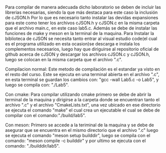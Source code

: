 Para compilar de manera adecuada dicho laboratorio se deben de incluir las librerias necesarias, siendo la que más destaca para este caso la inclusión de cJSON.h
Por lo que es necesario tanto instalar las devidas expansiones para este como tener los archivos cJSON.h y cJSON.c en la misma carpeta que el archivo main.c,
en este caso lab5.c. Además se debe de instalar las funciones de make y meson en la terminal de la maquina. Para Instalar la biblioteca de cJSON se necesita tanto entrar al visual estudio code(el cual es el programa utilizado en esta ocasion)se descarga e instala los complementos necesarios, luego hay que diriguirse al repositorio oficial de github acerca de cJSON y descargar los archivos cJSON.c y cJSON.h, luego se colocan en la misma carpeta que el archivo ".c".

Compilacion normal:
Este metodo de compilación es el estandar ya visto en el resto del curso. Este se ejecuta en una terminal abierta en el archivo ".c", en esta terminal se guardan los
cambios con: "gcc -wall Lab5.c -o Lab5", y luego se compila con: "./Lab5".

Con cmake:
Para compilar utilizando cmake primero se debe de abrir la terminal de la maquina y dirigirse a la carpeta donde se encuentran tanto el archivo ".c" y el archivo
"CmakeLists.txt", una vez ubicado en ese directorio se ejecuta el comando "make" el cual crea un ejecutable el cual se debe de compilar con el comando:"./build/lab5".

Con meson:
Primero se accede a la teriminal de la maquina y se debe de asegurar que se encuentra en el mismo directorio que el archivo ".c" luego se ejecuta el comando "meson setup
builddir", luego se compila con el comando: "meson compile -c builddir" y por ultimo se ejecuta con el comando: "./builddir/lab5".
